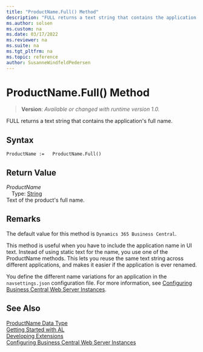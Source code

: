 ```yaml
---
title: "ProductName.Full() Method"
description: "FULL returns a text string that contains the application's full name."
ms.author: solsen
ms.custom: na
ms.date: 03/17/2022
ms.reviewer: na
ms.suite: na
ms.tgt_pltfrm: na
ms.topic: reference
author: SusanneWindfeldPedersen
---
```

[//]: # (START>DO_NOT_EDIT)
[//]: # (IMPORTANT:Do not edit any of the content between here and the END>DO_NOT_EDIT.)
[//]: # (Any modifications should be made in the .xml files in the ModernDev repo.)
# ProductName.Full() Method
> **Version**: _Available or changed with runtime version 1.0._

FULL returns a text string that contains the application's full name.


## Syntax
```AL
ProductName :=   ProductName.Full()
```

## Return Value
*ProductName*  
&emsp;Type: [String](../text/text-data-type.md)  
Text of the product's full name.


[//]: # (IMPORTANT: END>DO_NOT_EDIT)

## Remarks

The default value for this method is `Dynamics 365 Business Central`.

This method is useful when you have to include the application name in UI text. Instead of using static text for the name, you use one of the ProductName methods. This lets you reuse the same text string across different applications, and makes it easier if the application is ever renamed.

You define the different name variations for an application in the `navsettings.json` configuration file. For more information, see [Configuring Business Central Web Server Instances](../../../administration/configure-web-server.md).

## See Also
[ProductName Data Type](productname-data-type.md)  
[Getting Started with AL](../../devenv-get-started.md)  
[Developing Extensions](../../devenv-dev-overview.md)  
[Configuring Business Central Web Server Instances](../../../administration/configure-web-server.md)